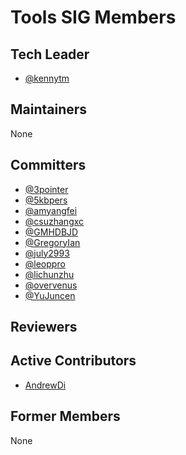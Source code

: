 # Tools SIG Members

## Tech Leader

- [@kennytm](https://github.com/kennytm)

## Maintainers

None

## Committers

- [@3pointer](https://github.com/3pointer)
- [@5kbpers](https://github.com/5kbpers)
- [@amyangfei](https://github.com/amyangfei)
- [@csuzhangxc](https://github.com/csuzhangxc)
- [@GMHDBJD](https://github.com/GMHDBJD)
- [@GregoryIan](https://github.com/GregoryIan)
- [@july2993](https://github.com/july2993)
- [@leoppro](https://github.com/leoppro)
- [@lichunzhu](https://github.com/lichunzhu)
- [@overvenus](https://github.com/overvenus)
- [@YuJuncen](https://github.com/YuJuncen)

## Reviewers

## Active Contributors

* [AndrewDi](https://github.com/AndrewDi)

## Former Members

None
